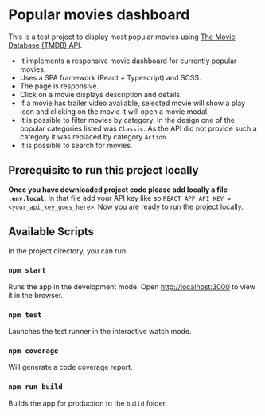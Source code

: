 # Popular movies dashboard

This is a test project to display most popular movies using [The Movie Database (TMDB) API](https://developers.themoviedb.org/3/getting-started/introduction).

- It implements a responsive movie dashboard for currently popular movies.
- Uses a SPA framework (React + Typescript) and SCSS.
- The page is responsive.
- Click on a movie displays description and details.
- If a movie has trailer video available, selected movie will show a play icon and clicking on the movie it will open a movie modal.
- It is possible to filter movies by category. In the design one of the popular categories listed was `Classic`. As the API did not provide such a category it was replaced by category `Action`.
- It is possible to search for movies.

## Prerequisite to run this project locally

**Once you have downloaded project code please add locally a file `.env.local`.**
In that file add your API key like so `REACT_APP_API_KEY = <your_api_key_goes_here>`.
Now you are ready to run the project locally.

## Available Scripts

In the project directory, you can run:

### `npm start`

Runs the app in the development mode.
Open [http://localhost:3000](http://localhost:3000) to view it in the browser.

### `npm test`

Launches the test runner in the interactive watch mode.

### `npm coverage`

Will generate a code coverage report.

### `npm run build`

Builds the app for production to the `build` folder.
